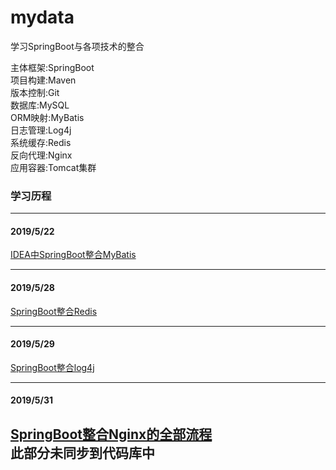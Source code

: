 # mydata
学习SpringBoot与各项技术的整合

主体框架:SpringBoot  
项目构建:Maven  
版本控制:Git  
数据库:MySQL  
ORM映射:MyBatis  
日志管理:Log4j  
系统缓存:Redis  
反向代理:Nginx  
应用容器:Tomcat集群

### 学习历程
-----------------------------------------------------------------------------
#### 2019/5/22
[IDEA中SpringBoot整合MyBatis](https://blog.csdn.net/qq_33591903/article/details/90412080)

-----------------------------------------------------------------------------
#### 2019/5/28
[SpringBoot整合Redis](https://blog.csdn.net/qq_33591903/article/details/90641889)

-----------------------------------------------------------------------------
#### 2019/5/29
[SpringBoot整合log4j](https://blog.csdn.net/qq_33591903/article/details/90672505)

-----------------------------------------------------------------------------
#### 2019/5/31
[SpringBoot整合Nginx的全部流程](https://blog.csdn.net/qq_33591903/article/details/90715370)  
此部分未同步到代码库中
-----------------------------------------------------------------------------
